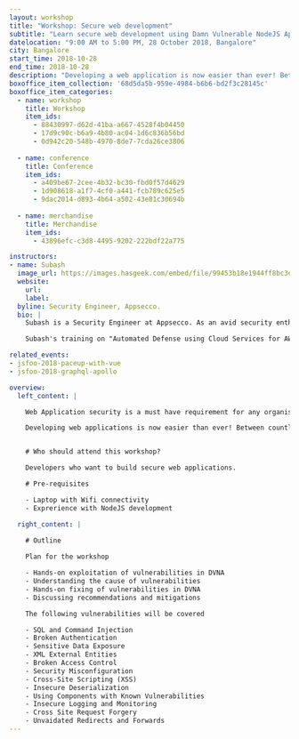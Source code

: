 ```yaml
---
layout: workshop
title: "Workshop: Secure web development"
subtitle: "Learn secure web development using Damn Vulnerable NodeJS Application"
datelocation: "9:00 AM to 5:00 PM, 28 October 2018, Bangalore"
city: Bangalore
start_time: 2018-10-28
end_time: 2018-10-28
description: "Developing a web application is now easier than ever! Between counteless tutorials and results for \"How to do X in Node.js\", security is lost. In this workshop we will cover the OWASP Top 10 vulnerabilities, fixes and how to avoid them."
boxoffice_item_collection: '68d5da5b-959e-4984-b6b6-bd2f3c28145c'
boxoffice_item_categories:
  - name: workshop
    title: Workshop
    item_ids: 
      - 88430997-d62d-41ba-a667-4528f4b04450
      - 17d9c90c-b6a9-4b80-ac04-1d6c836b56bd 
      - 0d942c20-548b-4970-8de7-7cda26ce3806
   
  - name: conference 
    title: Conference  
    item_ids:  
      - a409be67-2cee-4b32-bc30-fbd0f57d4629
      - 1d908618-a1f7-4cf0-a441-fcb789c625e5
      - 9dac2014-d893-4b64-a502-43e81c30694b
 
  - name: merchandise  
    title: Merchandise 
    item_ids: 
      - 43896efc-c3d8-4495-9202-222bdf22a775

instructors:
- name: Subash
  image_url: https://images.hasgeek.com/embed/file/99453b18e1944ff8bc3ebe31c7bc90b5
  website:
    url: 
    label: 
  byline: Security Engineer, Appsecco.
  bio: |
    Subash is a Security Engineer at Appsecco. As an avid security enthusiast and a passionate developer, he enjoys developing meaningful solutions to real world security problems. He is currently working on solving security problems at cloud scale and exploring solutions to improve intelligent automation using AI. During his free time, he loves to explore and research on new and upcoming technologies. Introduced to the world of security by null Open Security Community, he is on track to actively contributing back by presenting at various meetups and conferences and has given talks at null Bangalore and the Serverless Summit. He has also contributed to open source security tools such as OWASP Threat Dragon and DVNA.

    Subash's training on "Automated Defense using Cloud Services for AWS, Azure and GCP" has been presented at Blackhat USA 2018 and Appsec EU 2018. Subash is the author of Damn Vulnerable NodeJS Application(DVNA). He has presented various talks and trainings on learning web security using DVNA

related_events:
- jsfoo-2018-paceup-with-vue
- jsfoo-2018-graphql-apollo

overview:
  left_content: |

    Web Application security is a must have requirement for any organisation with business critical web applications deployed internally or external to the organisation. The number of application security related incidents reported by even large organisations in the recent past have confirmed the urgency to ensure that application security is handled as an important requirement for business continuity.

    Developing web applications is now easier than ever! Between countless tutorials and results for “How to do X in Node.js”, developers often miss out on security. In this workshop we will exploit OWASP Top 10 vulnerabilities in Damn Vulnerable NodeJS Application and gain hands-on experience in fixing them.


    # Who should attend this workshop?

    Developers who want to build secure web applications.

    # Pre-requisites

    - Laptop with Wifi connectivity
    - Exprerience with NodeJS development

  right_content: |
    
    # Outline

    Plan for the workshop

    - Hands-on exploitation of vulnerabilities in DVNA
    - Understanding the cause of vulnerabilities
    - Hands-on fixing of vulnerabilities in DVNA
    - Discussing recommendations and mitigations

    The following vulnerabilities will be covered

    - SQL and Command Injection
    - Broken Authentication
    - Sensitive Data Exposure
    - XML External Entities
    - Broken Access Control
    - Security Misconfiguration
    - Cross-Site Scripting (XSS)
    - Insecure Deserialization
    - Using Components with Known Vulnerabilities
    - Insecure Logging and Monitoring
    - Cross Site Request Forgery
    - Unvaidated Redirects and Forwards
---
```

